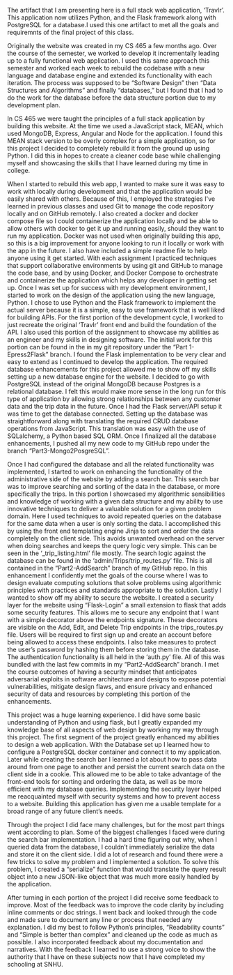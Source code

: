 The artifact that I am presenting here is a full stack web application, ‘Travlr’. This application now utilizes Python, and the Flask framework along with PostgreSQL for a database.I used this one artifact to met all the goals and requiremnts of the final project of this class. 

Originally the website was created in my CS 465 a few months ago. Over the course of the semester, we worked to develop it incrementally leading up to a fully functional web application. I used this same approach this semester and worked each week to rebuild the codebase with a new language and database engine and extended its functionality with each iteration. The process was supposed to be “Software Design” then “Data Structures and Algorithms” and finally “databases,” but I found that I had to do the work for the database before the data structure portion due to my development plan. 

In CS 465 we were taught the principles of a full stack application by building this website. At the time we used a JavaScript stack, MEAN, which used MongoDB, Express, Angular and Node for the application. I found this MEAN stack version to be overly complex for a simple application, so for this project I decided to completely rebuild it from the ground up using Python. I did this in hopes to create a cleaner code base while challenging myself and showcasing the skills that I have learned during my time in college. 

When I started to rebuild this web app, I wanted to make sure it was easy to work with locally during development and that the application would be easily shared with others. Because of this, I employed the strategies I've learned in previous classes and used Git to manage the code repository locally and on GitHub remotely. I also created a docker and docker compose file so I could containerize the application locally and be able to allow others with docker to get it up and running easily, should they want to run my application. Docker was not used when originally building this app, so this is a big improvement for anyone looking to run it locally or work with the app in the future. I also have included a simple readme file to help anyone using it get started. With each assignment I practiced techniques that support collaborative environments by using git and GitHub to manage the code base, and by using Docker, and Docker Compose to orchestrate and containerize the application which helps any developer in getting set up.
Once I was set up for success with my development environment, I started to work on the design of the application using the new language, Python. I chose to use Python and the Flask framework to implement the actual server because it is a simple, easy to use framework that is well liked for building APIs. For the first portion of the development cycle, I worked to just recreate the original ‘Travlr’ front end and build the foundation of the API. I also used this portion of the assignment to showcase my abilities as an engineer and my skills in designing software. The initial work for this portion can be found in the in my git repository under the “Part 1-Epress2Flask” branch. I found the Flask implementation to be very clear and easy to extend as I continued to develop the application. 
The required database enhancements for this project allowed me to show off my skills setting up a new database engine for the website. I decided to go with PostgreSQL instead of the original MongoDB because Postgres is a relational database. I felt this would make more sense in the long run for this type of application by allowing strong relationships between any customer data and the trip data in the future. Once I had the Flask server/API setup it was time to get the database connected. Setting up the database was straightforward along with translating the required CRUD database operations from JavaScript. This translation was easy with the use of SQLalchemy, a Python based SQL ORM. Once I finalized all the database enhancements, I pushed all my new code to my GitHub repo under the branch “Part3-Mongo2PosgreSQL”.

Once I had configured the database and all the related functionality was implemented, I started to work on enhancing the functionality of the administrative side of the website by adding a search bar. This search bar was to improve searching and sorting of the data in the database, or more specifically the trips. In this portion I showcased my algorithmic sensibilities and knowledge of working with a given data structure and my ability to use innovative techniques to deliver a valuable solution for a given problem domain.
Here I used techniques to avoid repeated queries on the database for the same data when a user is only sorting the data. I accomplished this by using the front end templating engine Jinja to sort and order the data completely on the client side. This avoids unwanted overhead on the server when doing searches and keeps the query logic very simple. This can be seen in the ‘_trip_listing.html’ file mostly. The search logic against the database can be found in the ‘admin/Trips/trip_routes.py’ file. This is all contained in the “Part2-AddSearch” branch of my GitHub repo. In this enhancement I confidently met the goals of the course where I was to design evaluate computing solutions that solve problems using algorithmic principles with practices and standards appropriate to the solution. 
Lastly I wanted to show off my ability to secure the website. I created a security layer for the website using “Flask-Login” a small extension to flask that adds some security features. This allows me to secure any endpoint that I want with a simple decorator above the endpoints signature. These decorators are visible on the Add, Edit, and Delete Trip endpoints in the trips_routes.py file. Users will be required to first sign up and create an account before being allowed to access these endpoints. I also take measures to protect the user’s password by hashing them before storing them in the database. The authentication functionality is all held in the ‘auth.py’ file. All of this was bundled with the last few commits in my “Part2-AddSearch” branch. I met the course outcomes of having a security mindset that anticipates adversarial exploits in software architecture and designs to expose potential vulnerabilities, mitigate design flaws, and ensure privacy and enhanced security of data and resources by completing this portion of the enhancements.

This project was a huge learning experience. I did have some basic understanding of Python and using flask, but I greatly expanded my knowledge base of all aspects of web design by working my way through this project. The first segment of the project greatly enhanced my abilities to design a web application. With the Database set up I learned how to configure a PostgreSQL docker container and connect it to my application. Later while creating the search bar I learned a lot about how to pass data around from one page to another and persist the current search data on the client side in a cookie. This allowed me to be able to take advantage of the front-end tools for sorting and ordering the data, as well as be more efficient with my database queries. Implementing the security layer helped me reacquainted myself with security systems and how to prevent access to a website. Building this application has given me a usable template for a broad range of any future client’s needs. 
 
Through the project I did face many challenges, but for the most part things went according to plan. Some of the biggest challenges I faced were during the search bar implementation. I had a hard time figuring out why, when I queried data from the database, I couldn’t immediately serialize the data and store it on the client side. I did a lot of research and found there were a few tricks to solve my problem and I implemented a solution. To solve this problem, I created a “serialize” function that would translate the query result object into a new JSON-like object that was much more easily handled by the application. 

After turning in each portion of the project I did receive some feedback to improve. Most of the feedback was to improve the code clarity by including inline comments or doc strings. I went back and looked through the code and made sure to document any line or process that needed any explanation. I did my best to follow Python’s principles, “Readability counts” and “Simple is better than complex” and cleaned up the code as much as possible. I also incorporated feedback about my documentation and narratives. With the feedback I learned to use a strong voice to show the authority that I have on these subjects now that I have completed my schooling at SNHU.
